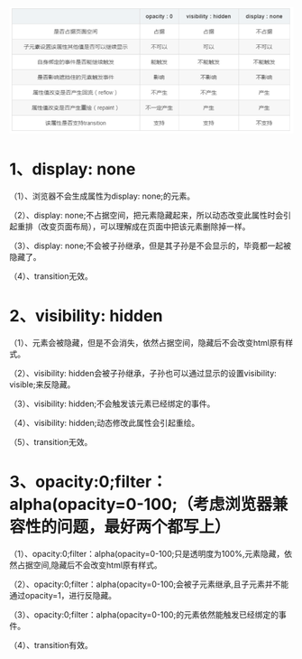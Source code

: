 ![](./img/2024-01-20-13-55-15.png)

# 1、display: none

（1）、浏览器不会生成属性为display: none;的元素。

（2）、display: none;不占据空间，把元素隐藏起来，所以动态改变此属性时会引起重排（改变页面布局），可以理解成在页面中把该元素删除掉一样。

（3）、display: none;不会被子孙继承，但是其子孙是不会显示的，毕竟都一起被隐藏了。

（4）、transition无效。

# 2、visibility: hidden

（1）、元素会被隐藏，但是不会消失，依然占据空间，隐藏后不会改变html原有样式。

（2）、visibility: hidden会被子孙继承，子孙也可以通过显示的设置visibility: visible;来反隐藏。

（3）、visibility: hidden;不会触发该元素已经绑定的事件。

（4）、visibility: hidden;动态修改此属性会引起重绘。

（5）、transition无效。

# 3、opacity:0;filter：alpha(opacity=0-100;（考虑浏览器兼容性的问题，最好两个都写上）

（1）、opacity:0;filter：alpha(opacity=0-100;只是透明度为100%,元素隐藏，依然占据空间,隐藏后不会改变html原有样式。

（2）、opacity:0;filter：alpha(opacity=0-100;会被子元素继承,且子元素并不能通过opacity=1，进行反隐藏。

（3）、opacity:0;filter：alpha(opacity=0-100;的元素依然能触发已经绑定的事件。

（4）、transition有效。
